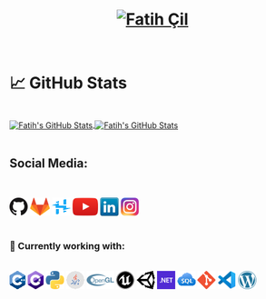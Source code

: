 
<h1 align="center"> <a  href="https://www.fatihcil.com">
  <img src="https://github.com/Fatihcil16/Fatihcil16/blob/main/Images/Banner.png" alt="Fatih Çil" />
  </a>
</h1>
<br><h1>
&#x1f4c8; GitHub Stats 
</h1>
<br>
<a href="https://github.com/Fatihcil16">
  <img align="center" src="https://github-readme-stats.vercel.app/api/top-langs/?username=Fatihcil16&hide=c%2B%2B,c,html&title_color=6aa6f8&theme=tokyonight&bg_color=0e1116" alt="Fatih's GitHub Stats" />
</a>
<a href="https://github.com/Fatihcil16">
  <img align="center" src="https://github-readme-stats.vercel.app/api?username=Fatihcil16&show_icons=true&theme=tokyonight&line_height=27&bg_color=0e1116" alt="Fatih's GitHub Stats" />
</a>
 <br> 
 <br>
 
<h2>
 Social Media:
</h2>
<br>

[![GitHub](Icons/github.png)](https://github.com/Fatihcil16)
[![GitLab](Icons/gitlab.png)](https://gitlab.com/Fatihcil16)
[![Hackster.io](Icons/Hackster.png)](https://www.hackster.io/fatih-cil/)
[![YouTube](Icons/youtube.png)](https://www.youtube.com/channel/UCIUsA_RC9wk1IMp1nX03qUQ)
[![LinkedIn](Icons/linkedin.png)](https://www.linkedin.com/in/fatih-%C3%A7il/)
[![Instagram](Icons/instagram.png)](https://www.instagram.com/fatihcil.2001/)
<br>
<br>
<h3>
🔧 Currently working with:
</h3>
<br>
<a href="https://www.cplusplus.com/" title="C++"><img src="Icons/cpp.png" /></a>
<a href="https://en.wikipedia.org/wiki/C_Sharp_(programming_language)" title="C#"><img src="Icons/csharp.png" /></a>
<a href="https://www.python.org/" title="Python"><img src="Icons/python.png" /></a>
<a href="https://www.java.com" title="Java"><img src="Icons/java.png" /></a>
<a href="https://www.opengl.org/" title="Opengl"><img src="Icons/opengl.png" /></a>
<a href="https://www.unrealengine.com/en-US/" title="Unreal Engine"><img src="Icons/unreal.png" /></a>
<a href="https://unity.com/" title="Unity"><img src="Icons/unity.png" /></a>
<a href="https://dotnet.microsoft.com/" title="DotNet"><img src="Icons/dotnet.png" /></a>
<a href="https://en.wikipedia.org/wiki/SQL" title="Sql"><img src="Icons/sql.png"/></a>
<a href="https://git-scm.com/" title="Git"><img src="Icons/git.png" /></a>
<a href="https://code.visualstudio.com/" title="Visual Studio Code"><img src="Icons/vscode.png" /></a>
<a href="https://wordpress.com/" title="Wordpress"><img src="Icons/wordpress.png" /></a>

